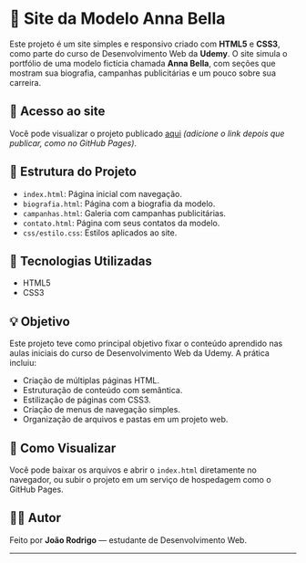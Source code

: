 # 🌟 Site da Modelo Anna Bella

Este projeto é um site simples e responsivo criado com **HTML5** e **CSS3**, como parte do curso de Desenvolvimento Web da **Udemy**. O site simula o portfólio de uma modelo fictícia chamada **Anna Bella**, com seções que mostram sua biografia, campanhas publicitárias e um pouco sobre sua carreira.

## 🔗 Acesso ao site

Você pode visualizar o projeto publicado [aqui](#) *(adicione o link depois que publicar, como no GitHub Pages)*.

## 📁 Estrutura do Projeto

- `index.html`: Página inicial com navegação.
- `biografia.html`: Página com a biografia da modelo.
- `campanhas.html`: Galeria com campanhas publicitárias.
- `contato.html`: Página com seus contatos da modelo.
- `css/estilo.css`: Estilos aplicados ao site.

## 🎯 Tecnologias Utilizadas

- HTML5
- CSS3

## 💡 Objetivo

Este projeto teve como principal objetivo fixar o conteúdo aprendido nas aulas iniciais do curso de Desenvolvimento Web da Udemy. A prática incluiu:

- Criação de múltiplas páginas HTML.
- Estruturação de conteúdo com semântica.
- Estilização de páginas com CSS3.
- Criação de menus de navegação simples.
- Organização de arquivos e pastas em um projeto web.


## 🚀 Como Visualizar

Você pode baixar os arquivos e abrir o `index.html` diretamente no navegador, ou subir o projeto em um serviço de hospedagem como o GitHub Pages.

## 🧑‍💻 Autor

Feito por **João Rodrigo** — estudante de Desenvolvimento Web.

---
